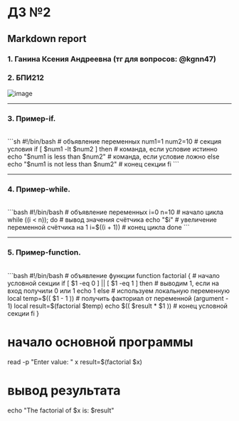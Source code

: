#  ДЗ №2 #
## Markdown report <br> ##

### 1. Ганина Ксения Андреевна (тг для вопросов: @kgnn47) <br> ###
### 2. БПИ212 <br> ###

![image](https://user-images.githubusercontent.com/114473740/215325864-8aafd28d-9ce1-4ccb-8e33-45319a293596.png)
________________________

### 3. Пример-if. <br> ###
<br>
```sh
#!/bin/bash
# объявление переменных 
num1=1
num2=10
# секция условия
if [ $num1 -lt $num2 ]
then
# команда, если условие истинно
echo "$num1 is less than $num2"
# команда, если условие ложно
else
echo "$num1 is not less than $num2"
# конец секции
fi
```

________________________

### 4. Пример-while. <br> ###
<br>
```bash
#!/bin/bash
# объявление переменных
i=0
n=10
# начало цикла
while ((i < n)); do
# вывод значения счётчика 
echo "$i"
# увеличение переменной счётчика на 1
i=$((i + 1))
# конец цикла
done
```

________________________

### 5. Пример-function. <br> ###
<br>
```bash
#!/bin/bash
# объявление функции
function factorial {
# начало условной секции
if [ $1 -eq 0 ] || [ $1 -eq 1 ]
then
# выводим 1, если на вход получили 0 или 1
echo 1
else
# используем локальную переменную
local temp=$(( $1 - 1 ))
# получить факториал от переменной (argument - 1)
local result=$(factorial $temp)
echo $(( $result * $1 ))
# конец условной секции
fi
}

# начало основной программы
read -p "Enter value: " x
result=$(factorial $x)
# вывод результата
echo "The factorial of $x is: $result"
```

